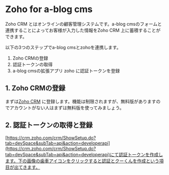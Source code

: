 # Zoho for a-blog cms

Zoho CRM とはオンラインの顧客管理システムです。a-blog cmsのフォームと連携することによってお客様が入力した情報をZoho CRM 上に蓄積することができます。

以下の3つのステップでa-blog cmsとzohoを連携します。

1. Zoho CRMの登録
2. 認証トークンの取得
3. a-blog cmsの拡張アプリ zoho に認証トークンを登録

## 1. Zoho CRMの登録

まずは[Zoho CRM](https://www.zoho.com/crm/) に登録します。機能は制限されますが、無料版がありますのでアカウントがない人はまずは無料版を使ってみましょう。

## 2. 認証トークンの取得と登録

[https://crm.zoho.com/crm/ShowSetup.do?tab=devSpace&subTab=api&action=developerapi](https://crm.zoho.com/crm/ShowSetup.do?tab=devSpace&subTab=api&action=developerapi)にて認証トークンを作成します。下の画像の歯車アイコンをクリックすると認証とクーくんを作成という項目が出てきます。

